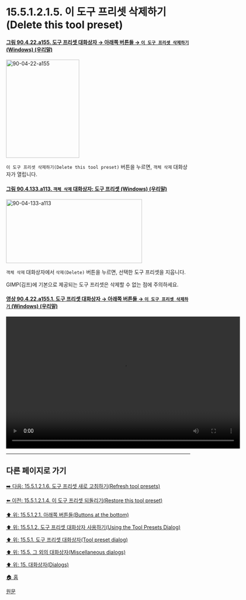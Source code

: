 # 15.5.1.2.1.5. 이 도구 프리셋 삭제하기(Delete this tool preset)

<a id="90-04-22-a155"></a>

#### [그림 90.4.22.a155. 도구 프리셋 대화상자 → 아래쪽 버튼들 → `이 도구 프리셋 삭제하기` (Windows) (우리말)](./90-04-0022-tool_presets.md#90-04-22-a155)
<img width="200" height="268" alt="90-04-22-a155" src="https://github.com/user-attachments/assets/23d039e3-28c2-4810-8f7d-82d79ade0974" />

`이 도구 프리셋 삭제하기(Delete this tool preset)` 버튼을 누르면, `객체 삭제` 대화상자가 열립니다.

<a id="90-04-133-a113"></a>

#### [그림 90.4.133.a113. `객체 삭제` 대화상자: 도구 프리셋 (Windows) (우리말)](./90-04-0133-delete_object.md#90-04-133-a113)
<img width="372" height="174" alt="90-04-133-a113" src="https://github.com/user-attachments/assets/bdaa803f-2bfa-4ce6-90f5-3afb1e0b7bb0" />

`객체 삭제` 대화상자에서 `삭제(Delete)` 버튼을 누르면, 선택한 도구 프리셋을 지웁니다.

GIMP(김프)에 기본으로 제공되는 도구 프리셋은 삭제할 수 없는 점에 주의하세요.

<a id="90-04-22-a155-01"></a>

#### [영상 90.4.22.a155.1. 도구 프리셋 대화상자 → 아래쪽 버튼들 → `이 도구 프리셋 삭제하기` (Windows) (우리말)](./90-04-0022-tool_presets.md#90-04-22-a155-01)
<video controls="controls" width="640" height="360" src="https://github.com/user-attachments/assets/502e2b04-cef6-4e1b-963e-94e984cf31d7"></video>

***

## 다른 페이지로 가기

[➡️ 다음: 15.5.1.2.1.6. 도구 프리셋 새로 고침하기(Refresh tool presets)](./15-05-01-02-01-06-refresh_tool_presets.md)

[⬅️ 이전: 15.5.1.2.1.4. 이 도구 프리셋 되돌리기(Restore this tool preset)](./15-05-01-02-01-04-restore_this_tool_preset.md)

[⬆️ 위: 15.5.1.2.1. 아래쪽 버튼들(Buttons at the bottom)](./15-05-01-02-01-00-buttons_at_the_bottom.md)

[⬆️ 위: 15.5.1.2. 도구 프리셋 대화상자 사용하기(Using the Tool Presets Dialog)](./15-05-01-02-00-using_the_tool_preset_dialog.md)

[⬆️ 위: 15.5.1. 도구 프리셋 대화상자(Tool preset dialog)](./15-05-01-00-tool-preset-dialog.md)

[⬆️ 위: 15.5. 그 외의 대화상자(Miscellaneous dialogs)](./15-05-00-miscellaneous-dialogs.md)

[⬆️ 위: 15. 대화상자(Dialogs)](./15-00-dialogs.md)

[🏠 홈](./00-home.md)

[원문](https://docs.gimp.org/2.10/ko/gimp-dialogs-misc.html#idm21537)